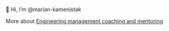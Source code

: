👋 Hi, I’m @marian-kamenistak

More about [Engineering management coaching and mentoring](https://www.kamenistak.com)
